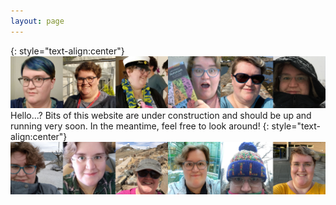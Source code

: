 ```yaml
---
layout: page
---
```

{: style="text-align:center"}
![...](/images/Website_Banner1.jpg)
Hello...?
Bits of this website are under construction and should be up and running very soon. In the meantime, feel free to look around!
{: style="text-align:center"}
![...](/images/Website_Banner2.jpg)
